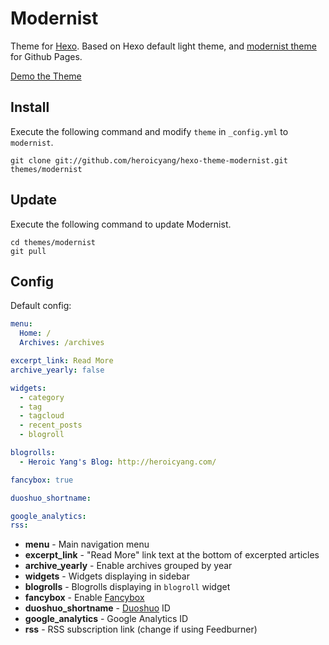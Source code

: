 # Modernist

Theme for [Hexo]. Based on Hexo default light theme, and [modernist theme] for Github Pages.  

[Demo the Theme]

## Install

Execute the following command and modify `theme` in `_config.yml` to `modernist`.

```
git clone git://github.com/heroicyang/hexo-theme-modernist.git themes/modernist
```

## Update

Execute the following command to update Modernist.

```
cd themes/modernist
git pull
```

## Config

Default config:

``` yaml
menu:
  Home: /
  Archives: /archives

excerpt_link: Read More
archive_yearly: false

widgets:
  - category
  - tag
  - tagcloud
  - recent_posts
  - blogroll

blogrolls:
  - Heroic Yang's Blog: http://heroicyang.com/

fancybox: true

duoshuo_shortname:

google_analytics:
rss:
```

- **menu** - Main navigation menu
- **excerpt_link** - "Read More" link text at the bottom of excerpted articles
- **archive_yearly** - Enable archives grouped by year
- **widgets** - Widgets displaying in sidebar
- **blogrolls** - Blogrolls displaying in `blogroll` widget
- **fancybox** - Enable [Fancybox]
- **duoshuo_shortname** - [Duoshuo] ID
- **google_analytics** - Google Analytics ID
- **rss** - RSS subscription link (change if using Feedburner)

[Hexo]: http://zespia.tw/hexo/
[modernist theme]: https://github.com/orderedlist/modernist
[Demo the Theme]: http://heroicyang.com/
[Duoshuo]: http://duoshuo.com
[Fancybox]: http://fancyapps.com/fancybox/
